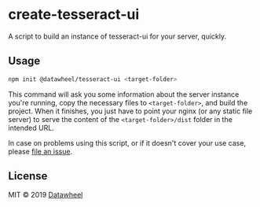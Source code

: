 # create-tesseract-ui

A script to build an instance of tesseract-ui for your server, quickly.

## Usage

```bash
npm init @datawheel/tesseract-ui <target-folder>
```

This command will ask you some information about the server instance you're running, copy the necessary files to `<target-folder>`, and build the project. When it finishes, you just have to point your nginx (or any static file server) to serve the content of the `<target-folder>/dist` folder in the intended URL.

In case on problems using this script, or if it doesn't cover your use case, please [file an issue](https://github.com/tesseract-olap/tesseract-ui/issues/).

## License

MIT © 2019 [Datawheel](https://datawheel.us/)

